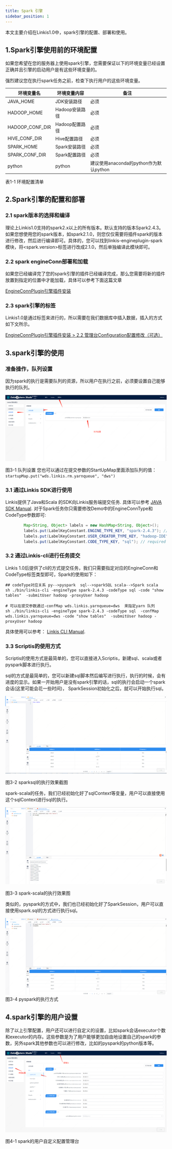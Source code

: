 ```yaml
---
title: Spark 引擎
sidebar_position: 1
---
```


本文主要介绍在Linkis1.0中，spark引擎的配置、部署和使用。

## 1.Spark引擎使用前的环境配置

如果您希望在您的服务器上使用spark引擎，您需要保证以下的环境变量已经设置正确并且引擎的启动用户是有这些环境变量的。

强烈建议您在执行spark任务之前，检查下执行用户的这些环境变量。

| 环境变量名      | 环境变量内容   | 备注                                   |
|-----------------|----------------|----------------------------------------|
| JAVA_HOME       | JDK安装路径    | 必须                                   |
| HADOOP_HOME     | Hadoop安装路径 | 必须                                   |
| HADOOP_CONF_DIR | Hadoop配置路径 | 必须                                   |
| HIVE\_CONF_DIR  | Hive配置路径   | 必须                                   |
| SPARK_HOME      | Spark安装路径  | 必须                                   |
| SPARK_CONF_DIR  | Spark配置路径  | 必须                                   |
| python          | python         | 建议使用anaconda的python作为默认python |

表1-1 环境配置清单

## 2.Spark引擎的配置和部署

### 2.1 spark版本的选择和编译

理论上Linkis1.0支持的spark2.x以上的所有版本。默认支持的版本Spark2.4.3。如果您想使用您的spark版本，如spark2.1.0，则您仅仅需要将插件spark的版本进行修改，然后进行编译即可。具体的，您可以找到linkis-engineplugin-spark模块，将\<spark.version\>标签进行改成2.1.0，然后单独编译此模块即可。

### 2.2 spark engineConn部署和加载

如果您已经编译完了您的spark引擎的插件已经编译完成，那么您需要将新的插件放置到指定的位置中才能加载，具体可以参考下面这篇文章

[EngineConnPlugin引擎插件安装](../deployment/engine_conn_plugin_installation) 

### 2.3 spark引擎的标签

Linkis1.0是通过标签来进行的，所以需要在我们数据库中插入数据，插入的方式如下文所示。

[EngineConnPlugin引擎插件安装 > 2.2 管理台Configuration配置修改（可选）](../deployment/engine_conn_plugin_installation) 

## 3.spark引擎的使用

### 准备操作，队列设置

因为spark的执行是需要队列的资源，所以用户在执行之前，必须要设置自己能够执行的队列。

![](/Images-zh/EngineUsage/queue-set.png)

图3-1 队列设置
您也可以通过在提交参数的StartUpMap里面添加队列的值：`startupMap.put("wds.linkis.rm.yarnqueue", "dws")`

### 3.1 通过Linkis SDK进行使用

Linkis提供了Java和Scala 的SDK向Linkis服务端提交任务. 具体可以参考 [JAVA SDK Manual](../user_guide/sdk-manual.md).
对于Spark任务你只需要修改Demo中的EngineConnType和CodeType参数即可:

```java
        Map<String, Object> labels = new HashMap<String, Object>();
        labels.put(LabelKeyConstant.ENGINE_TYPE_KEY, "spark-2.4.3"); // required engineType Label
        labels.put(LabelKeyConstant.USER_CREATOR_TYPE_KEY, "hadoop-IDE");// required execute user and creator
        labels.put(LabelKeyConstant.CODE_TYPE_KEY, "sql"); // required codeType py,sql,scala
```

### 3.2 通过Linkis-cli进行任务提交

Linkis 1.0后提供了cli的方式提交任务，我们只需要指定对应的EngineConn和CodeType标签类型即可，Spark的使用如下：
```shell
## codeType对应关系 py-->pyspark  sql-->sparkSQL scala-->Spark scala
sh ./bin/linkis-cli -engineType spark-2.4.3 -codeType sql -code "show tables"  -submitUser hadoop -proxyUser hadoop

# 可以在提交参数通过-confMap wds.linkis.yarnqueue=dws  来指定yarn 队列
sh ./bin/linkis-cli -engineType spark-2.4.3 -codeType sql  -confMap wds.linkis.yarnqueue=dws -code "show tables"  -submitUser hadoop -proxyUser hadoop
```
具体使用可以参考： [Linkis CLI Manual](../user_guide/linkiscli-manual.md).

### 3.3 Scriptis的使用方式

Scriptis的使用方式是最简单的，您可以直接进入Scriptis，新建sql、scala或者pyspark脚本进行执行。

sql的方式是最简单的，您可以新建sql脚本然后编写进行执行，执行的时候，会有进度的显示。如果一开始用户是没有spark引擎的话，sql的执行会启动一个spark会话(这里可能会花一些时间)，
SparkSession初始化之后，就可以开始执行sql。

![](/Images-zh/EngineUsage/sparksql-run.png)

图3-2 sparksql的执行效果截图

spark-scala的任务，我们已经初始化好了sqlContext等变量，用户可以直接使用这个sqlContext进行sql的执行。

![](/Images-zh/EngineUsage/scala-run.png)

图3-3 spark-scala的执行效果图

类似的，pyspark的方式中，我们也已经初始化好了SparkSession，用户可以直接使用spark.sql的方式进行执行sql。

![](/Images-zh/EngineUsage/pyspakr-run.png)
图3-4 pyspark的执行方式

## 4.spark引擎的用户设置

除了以上引擎配置，用户还可以进行自定义的设置，比如spark会话executor个数和executor的内存。这些参数是为了用户能够更加自由地设置自己的spark的参数，另外spark其他参数也可以进行修改，比如的pyspark的python版本等。

![](/Images-zh/EngineUsage/spark-conf.png)

图4-1 spark的用户自定义配置管理台
